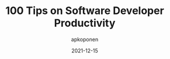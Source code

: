 ---
author: apkoponen
date: 2021-12-15
permalink: false
publisher: thepracticaldev
tags:
  - development
  - productivity
  - tips
target_url: https://dev.to/apkoponen/100-tips-on-software-developer-productivity-36if
title: 100 Tips on Software Developer Productivity
---
